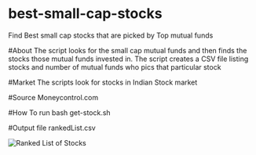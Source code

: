# best-small-cap-stocks
Find Best small cap stocks that are picked by Top mutual funds

#About
The script looks for the small cap mutual funds and then finds the stocks those mutual funds invested in.
The script creates a CSV file listing stocks and number of mutual funds who pics that particular stock

#Market
The scripts look for stocks in Indian Stock market

#Source
Moneycontrol.com

#How To run
bash get-stock.sh

#Output file
rankedList.csv

![Ranked List of Stocks](https://i.ibb.co/t3JSZGt/stocks.png)
